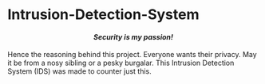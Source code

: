 # Intrusion-Detection-System

#### <center>*Security is my passion!*</center> 
Hence the reasoning behind this project. Everyone wants their privacy. May it be from a nosy sibling or a pesky burgalar. This Intrusion Detection System (IDS) was made to counter just this. 
##
